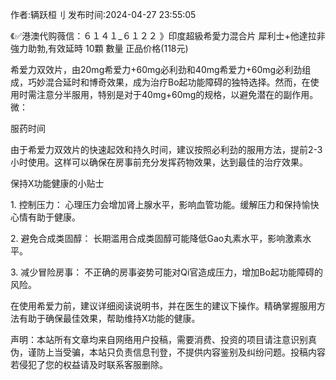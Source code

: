 <p>作者:辆跃桓刂 发布时间:2024-04-27 23:55:05</p>
<p>《✅港澳代购薇信：６１４１_６１２２ 》印度超級希愛力混合片 犀利士+他達拉非 強力助勃,有效延時 10顆 數量 正品价格(118元) </p>
									<p>希爱力双效片，由20mg希爱力+60mg必利劲和40mg希爱力+60mg必利劲组成，巧妙混合延时和博奇效果，成为治疗Bo起功能障碍的独特选择。然而，在使用时需注意分半服用，特别是对于40mg+60mg的规格，以避免潜在的副作用。微：</p><p></p><p>服药时间</p><p></p><p>由于希爱力双效片的快速起效和持久时间，建议按照必利劲的服用方法，提前2-3小时使用。这样可以确保在房事前充分发挥药物效果，达到最佳的治疗效果。</p><p></p><p>保持X功能健康的小贴士</p><p></p><p>1. 控制压力： 心理压力会增加肾上腺水平，影响血管功能。缓解压力和保持愉快心情有助于健康。</p><p></p><p>2. 避免合成类固醇： 长期滥用合成类固醇可能降低Gao丸素水平，影响激素水平。</p><p></p><p>3. 减少冒险房事： 不正确的房事姿势可能对Qi官造成压力，增加Bo起功能障碍的风险。</p><p></p><p>在使用希爱力前，建议详细阅读说明书，并在医生的建议下操作。精确掌握服用方法有助于确保最佳效果，帮助维持X功能的健康。</p>				声明：本站所有文章均来自网络用户投稿，需要消费、投资的项目请注意识别真伪，谨防上当受骗，本站只负责信息刊登，不提供内容鉴别及纠纷问题。投稿内容若侵犯了您的权益请及时联系客服删除。				
